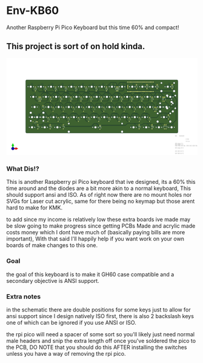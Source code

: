 # Env-KB60
 Another Raspberry Pi Pico Keyboard but this time 60% and compact!

## This project is sort of on hold kinda.

![Front PCB](Env-KB60.png)

### What Dis!?

This is another Raspberry pi Pico keyboard that ive designed, its a 60% this time around and the diodes are a bit more akin to a normal keyboard, This should support ansi and ISO.
As of right now there are no mount holes nor SVGs for Laser cut acrylic, same for there being no keymap but those arent hard to make for KMK.

to add since my income is relatively low these extra boards ive made may be slow going to make progress since getting PCBs Made and acrylic made costs money which I dont have much of (basically paying bills are more important), With that said I'll happily help if you want work on your own boards of make changes to this one.

### Goal
the goal of this keyboard is to make it GH60 case compatible and a secondary objective is ANSI support.

### Extra notes
in the schematic there are double positions for some keys just to allow for ansi support since I design natively ISO first, there is also 2 backslash keys one of which can be ignored if you use ANSI or ISO.

the rpi pico will need a spacer of some sort so you'll likely just need normal male headers and snip the extra length off once you've soldered the pico to the PCB, DO NOTE that you should do this AFTER installing the switches unless you have a way of removing the rpi pico.